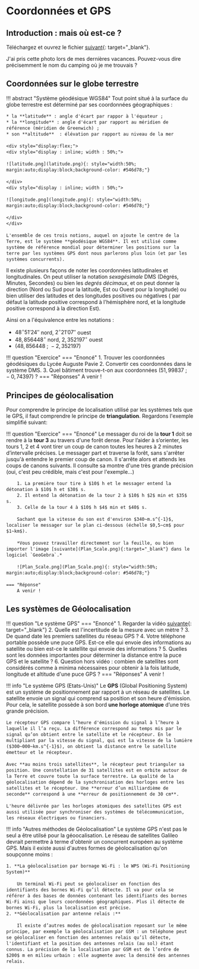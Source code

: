 # Coordonnées et GPS

## Introduction : mais où est-ce ?

Téléchargez et ouvrez le fichier [suivant](Arbres.jpg){: target="_blank"}. 

J'ai pris cette photo lors de mes dernières vacances. Pouvez-vous dire précisemment le nom du camping où je me trouvais ?

## Coordonnées sur le globe terrestre

!!! abstract "Système géodésique WGS84"
	Tout point situé à la surface du globe terrestre est déterminé par ses coordonnées géographiques :

	* la **latitude** : angle d'écart par rappor à l'équateur ;
	* la **longitude** : angle d'écart par rapport au méridien de référence (méridien de Greenwich) ; 
	* son **altitude**  : élévation par rapport au niveau de la mer

	<div style="display:flex;">
	<div style="display : inline; width : 50%;">
				
	![latitude.png](latitude.png){: style="width:50%; margin:auto;display:block;background-color: #546d78;"}
				
	</div>
	<div style="display : inline; width : 50%;">
				
	![longitude.png](longitude.png){: style="width:50%; margin:auto;display:block;background-color: #546d78;"}				
				
	</div>
	</div>

	L'ensemble de ces trois notions, auquel on ajoute le centre de la Terre, est le système **géodésique WGS84**. Il est utilisé comme système de référence mondial pour déterminer les positions sur la terre par les systèmes GPS dont nous parlerons plus loin (et par les systèmes concurrents).


Il existe plusieurs façons de noter les coordonnées latitudinales et longitudinales. On peut utiliser la notation *sexagésimale* DMS (Dégrés, Minutes, Secondes) ou bien les *degrés décimaux*, et on peut donner la direction (Nord ou Sud pour la latitude, Est ou Ouest pour la longitude) ou bien utiliser des latitudes et des longitudes positives ou négatives ( par défaut la latitude positive correspond à l'hémisphère nord, et la longitude positive correspond  à la direction Est).

Ainsi on a l'équivalence entre les notations :

* $48^{\circ}51'24''$ nord, $2^{\circ}21'07''$ ouest
* $48,856448^{\circ}$ nord, $2,352197^{\circ}$ ouest
* $(48,856448~;~-2,352197)$

 

!!! question "Exercice"
	=== "Enoncé"
		1. Trouver les coordonnées géodésiques du Lycée Auguste Pavie
		2. Convertir ces coordonnées dans le système DMS.
		3. Quel bâtiment trouve-t-on aux coordonnées $(51,99837~;~-0,74397)$ ?
	=== "Réponses"
		A venir !
  

## Principes de géolocalisation

Pour comprendre le principe de localisation utilisé par les systèmes tels que le GPS, il faut comprendre le principe de **triangulation**. Regardons l'exemple simplifié suivant:

!!! question "Exercice"
	=== "Enoncé"
		Le messager du roi de la **tour 1** doit se rendre à la **tour 3** au travers d'une forêt dense.
		Pour l’aider à s’orienter, les tours 1, 2 et 4 vont tirer un coup de canon toutes les heures à 2 minutes d’intervalle précises.
		Le messager part et traverse la forêt, sans s'arrêter jusqu'à entendre le premier coup de canon. Il s'arrête alors et attends les coups de canons suivants. Il consulte sa montre d'une très grande précision (oui, c'est peu crédible, mais c'est pour l'exemple...)
		
		1. La première tour tire à $10$ h et le messager entend la détonation à $10$ h et $30$ s.
		2. Il entend la détonation de la tour 2 à $10$ h $2$ min et $35$ s.
		3. Celle de la tour 4 à $10$ h $4$ min et $40$ s.
		
		Sachant que la vitesse du son est d'environ $340~m.s^{-1}$, localiser le messager sur le plan ci-dessous (échelle $0,5~cm$ pour $1~km$).
		
		*Vous pouvez travailler directement sur la feuille, ou bien importer l'image [suivante](Plan_Scale.png){:target="_blank"} dans le logiciel `GeoGebra`.*

		![Plan_Scale.png](Plan_Scale.png){: style="width:50%; margin:auto;display:block;background-color: #546d78;"}
		
	=== "Réponse"
		A venir !


## Les systèmes de Géolocalisation

!!! question "Le système GPS"
	=== "Enoncé"
		1. Regarder la vidéo [suivante](https://www.futura-sciences.com/sciences/videos/kezako-fonctionne-gps-659/){: target="_blank"}
		2. Quelle est l'incertitude de la mesure avec un mètre ?
		3. De quand date les premiers satellites du réseau GPS ?
		4. Votre téléphone portable possède une puce GPS. Est-ce elle qui envoie des informations au satellite ou bien est-ce le satellite qui envoie des informations ?
		5. Quelles sont les données importantes pour déterminer la distance entre la puce GPS et le satellite ?
		6. Question hors vidéo : combien de satellites sont considérés comme à minima nécessaires pour obtenir à la fois latitude, longitude et altitude d'une puce GPS ?
	=== "Réponses"
		A venir !
  

!!! info "Le système GPS (Etats-Unis)" 
	Le **GPS** (Global Positioning System) est un système de positionnement par rapport à un réseau de satellites. Le satellite envoie un signal qui comprend sa position et son heure d'émission. Pour cela, le satellite possède à son bord **une horloge atomique** d’une très grande précision.

	Le récepteur GPS compare l’heure d'émission du signal à l’heure à laquelle il l’a reçu. La différence correspond au temps mis par le signal qu’on obtient entre le satellite et le récepteur. En le multipliant par la vitesse du signal, qui est la vitesse de la lumière ($300~000~km.s^{-1}$), on obtient la distance entre le satellite émetteur et le récepteur.

	Avec **au moins trois satellites**, le récepteur peut trianguler sa position. Une constellation de 31 satellites est en orbite autour de la Terre et couvre toute la surface terrestre. La qualité de la géolocalisation dépend de la synchronisation des horloges entre les satellites et le récepteur. Une **erreur d’un milliardième de seconde** correspond à une **erreur de positionnement de 30 cm**. 

	L'heure délivrée par les horloges atomiques des satellites GPS est aussi utilisée pour synchroniser des systèmes de télécommunication, les réseaux électriques ou financiers.


!!! info "Autres méthodes de Géolocalisation" 
	Le système GPS n'est pas le seul a être utilsé pour la géoocalisation. Le réseau de satellites  Galileo devrait permettre à terme d'obtenir un concurrent européen au système GPS. Mais il existe aussi d'autres formes de géolocalisation qu'on soupçonne moins :

	1. **La géolocalisation par bornage Wi-Fi : le WPS (Wi-Fi Positioning System)**
	
		Un terminal Wi-Fi peut se géolocaliser en fonction des identifiants des bornes Wi-Fi qu’il détecte. Il va pour cela se référer à des bases de données contenant les identifiants des bornes Wi-Fi ainsi que leurs coordonnées géographiques. Plus il détecte de bornes Wi-Fi, plus la localisation est précise.
	2. **Géolocalisation par antenne relais :**
	
		Il existe d’autres modes de géolocalisation reposant sur le même principe, par exemple la géolocalisation par GSM : un téléphone peut se géolocaliser en fonction des antennes relais qu’il détecte, l'identifiant et la position des antennes relais (au sol) étant connus. La précision de la localisation par GSM est de l’ordre de $200$ m en milieu urbain : elle augmente avec la densité des antennes relais.

